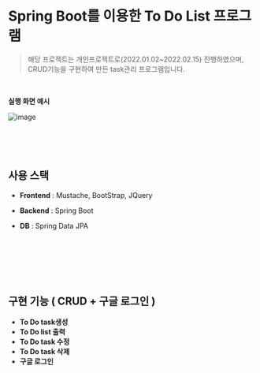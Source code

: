 # Spring Boot를 이용한 To Do List 프로그램
> 해당 프로젝트는 개인프로젝트로(2022.01.02~2022.02.15) 진행하였으며, CRUD기능을 구현하여 만든 task관리 프로그램입니다.

<br>

**실행 화면 예시**

![image](https://user-images.githubusercontent.com/58619427/154612685-e8e0561f-f6e0-43c6-9a7e-6b243ad28488.png)




<br/><br/><br/>

## 사용 스택
  
- **Frontend** : Mustache, BootStrap, JQuery
- **Backend** : Spring Boot
- **DB** : Spring Data JPA
 
  
  
  
  <br/><br/><br/><br/><br/>
  
  
  
  
  
## 구현 기능 ( CRUD + 구글 로그인 )

- **To Do task생성**
- **To Do list 출력**
- **To Do task 수정**
- **To Do task 삭제**
- **구글 로그인**
